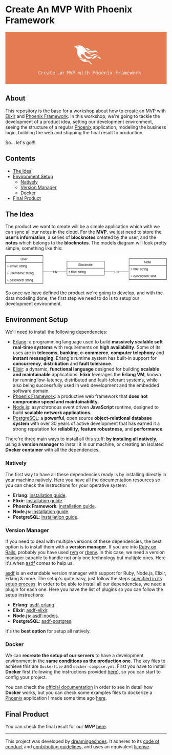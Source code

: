 # Create An MVP With Phoenix Framework

<p align="center"><img src="./files/images/logo.png"></p>

## About

This repository is the base for a workshop about how to create an [MVP](https://en.wikipedia.org/wiki/Minimum_viable_product) with [Elixir](https://elixir-lang.org/) and [Phoenix Framework](https://phoenixframework.org/). In this workshop, we're going to tackle the development of a product idea, setting our development environment, seeing the structure of a regular [Phoenix](https://phoenixframework.org/) application, modeling the business logic, building the web and shipping the final result to production.

So... let's go!!!

## Contents

- [The Idea](#the-idea)
- [Environment Setup](#environment-setup)
  - [Natively](#natively)
  - [Version Manager](#version-manager)
  - [Docker](#docker)
- [Final Product](#final-product)

## The Idea

The product we want to create will be a simple application which with we can sync all our notes in the cloud. For the **MVP**, we just need to store the **user’s information**, a series of **blocknotes** created by the user, and the **notes** which belongs to the **blocknotes**. The models diagram will look pretty simple, something like this:

<p align="center"><img src="./files/images/schemas.png"></p>

So once we have defined the product we're going to develop, and with the data modeling done, the first step we need to do is to setup our development environment.

## Environment Setup

We'll need to install the following dependencies:

* [Erlang](https://www.erlang.org/): a programming language used to build **massively scalable soft real-time systems** with requirements on **high availability**. Some of its uses are in **telecoms**, **banking**, **e-commerce**, **computer telephony** and **instant messaging**. Erlang's runtime system has built-in support for **concurrency**, **distribution** and **fault tolerance**.
* [Elixir](https://elixir-lang.org/): a dynamic, **functional language** designed for building **scalable and maintainable** applications. **Elixir** leverages the **Erlang VM**, known for running low-latency, distributed and fault-tolerant systems, while also being successfully used in web development and the embedded software domain.
* [Phoenix Framework](https://phoenixframework.org/): a productive web framework that **does not compromise speed and maintainability**.
* [Node.js](https://nodejs.org/): asynchronous event driven **JavaScript** runtime, designed to build **scalable network applications**.
* [PostgreSQL](https://www.postgresql.org/): a **powerful**, open source **object-relational database system** with over 30 years of active development that has earned it a strong reputation for **reliability**, **feature robustness**, and **performance**.

There're three main ways to install all this stuff: **by instaling all natively**, using a **version manager** to install it in our machine, or creating an isolated **Docker container** with all the dependencies.

### Natively

The first way to have all these dependencies ready is by installing directly in your machine natively. Here you have all the documentation resources so you can check the instructions for your operative system:

* **Erlang**: [installation guide](https://rlang.org/doc/installation_guide/INSTALL.html).
* **Elixir**: [installation guide](https://elixir-lang.org/install.html).
* **Phoenix Framework**: [installation guide](https://hexdocs.pm/phoenix/installation.html).
* **Node.js**: [installation guide](https://nodejs.org/en/download/package-manager).
* **PostgreSQL**: [installation guide](https://postgresql.org/docs/current/static/tutorial-install.html).

### Version Manager

If you need to deal with multiple versions of these dependencies, the best option is to install them with a **version manager**. If you are into [Ruby on Rails](https://rubyonrails.org/), probably you have used [rvm](https://rvm.io/) or [rbenv](https://github.com/rbenv/rbenv). In this case, we need a version manager capable to handle not only one technology but multiple ones. Here it's when [asdf](https://github.com/asdf-vm/asdf) comes to help us.

[asdf](https://github.com/asdf-vm/asdf) is an extendable version manager with support for Ruby, Node.js, Elixir, Erlang & more. The setup's quite easy, just follow the steps [specified in its setup process](https://github.com/asdf-vm/asdf#setup). In order to be able to install all our dependencies, we need a plugin for each one. Here you have the list of plugins so you can follow the setup instructions:

* **Erlang**: [asdf-erlang](https://github.com/asdf-vm/asdf-erlang).
* **Elixir**: [asdf-elixir](https://github.com/asdf-vm/asdf-elixir).
* **Node.js**: [asdf-nodejs](https://github.com/asdf-vm/asdf-nodejs).
* **PostgreSQL**: [asdf-postgres](https://github.com/smashedtoatoms/asdf-postgres).

It's the **best option** for setup all natively.

### Docker

We can **recreate the setup of our servers** to have a development environment in the **same conditions as the production one**. The key files to achieve this are `Dockerfile` and `docker-compose.yml`. First you have to install **Docker** first (following the instructions provided [here](docs.docker.com/install)), so you can start to config your project.

You can check the [official documentation](https://docs.docker.com/) in order to see in detail how **Docker** works, but you can check some examples files to dockerize a [Phoenix](https://phoenixframework.org/) application I made some time ago [here](https://github.com/dreamingechoes/docker-elixir-phoenix).

## Final Product

You can check the final result for our **MVP** [here](/nevernote).

----------------------------

This project was developed by [dreamingechoes](https://github.com/dreamingechoes).
It adheres to its [code of conduct](https://github.com/dreamingechoes/base/blob/master/files/CODE_OF_CONDUCT.md) and
[contributing guidelines](https://github.com/dreamingechoes/base/blob/master/files/CONTRIBUTING.md), and uses an equivalent [license](https://github.com/dreamingechoes/base/blob/master/files/LICENSE).
